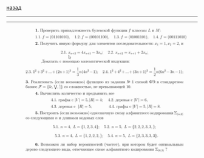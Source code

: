[назад](../../../pi/pi-1-1.md#Дискретная-математика)
***
![практическая часть](../../../images/dm/exam/ex.jpg)